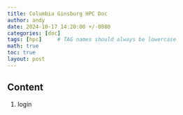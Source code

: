 ```yaml
---
title: Columbia Ginsburg HPC Doc
author: andy
date: 2024-10-17 14:20:00 +/-0080
categories: [doc]
tags: [hpc]     # TAG names should always be lowercase
math: true
toc: true
layout: post
---
```


## Content
1. login
